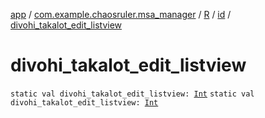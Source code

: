 [app](../../../index.md) / [com.example.chaosruler.msa_manager](../../index.md) / [R](../index.md) / [id](index.md) / [divohi_takalot_edit_listview](.)

# divohi_takalot_edit_listview

`static val divohi_takalot_edit_listview: `[`Int`](https://kotlinlang.org/api/latest/jvm/stdlib/kotlin/-int/index.html)
`static val divohi_takalot_edit_listview: `[`Int`](https://kotlinlang.org/api/latest/jvm/stdlib/kotlin/-int/index.html)